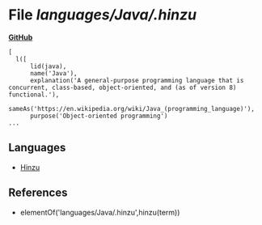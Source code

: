 # File _languages/Java/.hinzu_
**[GitHub](https://github.com/softlang/yas/blob/master/languages/Java/.hinzu)**
```
[
  l([
      lid(java),
      name('Java'),
      explanation('A general-purpose programming language that is concurrent, class-based, object-oriented, and (as of version 8) functional.'),
      sameAs('https://en.wikipedia.org/wiki/Java_(programming_language)'),
      purpose('Object-oriented programming')
...
```

## Languages
* [Hinzu](../languages/Hinzu.md)

## References
* elementOf('languages/Java/.hinzu',hinzu(term))
